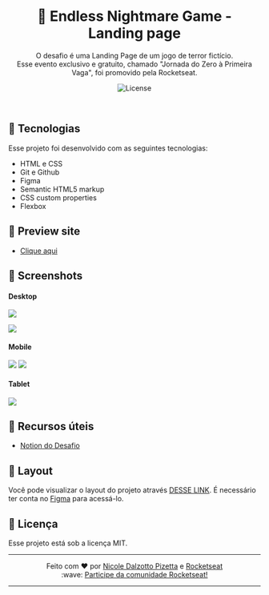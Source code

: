 <h1 align="center"> 👻 Endless Nightmare Game - Landing page </h1>

<p align="center">
O desafio é uma Landing Page de um jogo de terror fictício. <br/> 
Esse evento exclusivo e gratuito, chamado "Jornada do Zero à Primeira Vaga", foi promovido pela Rocketseat.

</p>

<p align="center">
  <img alt="License" src="https://img.shields.io/static/v1?label=license&message=MIT&color=49AA26&labelColor=000000">
</p>

<br>

## 🚀 Tecnologias

Esse projeto foi desenvolvido com as seguintes tecnologias:

- HTML e CSS
- Git e Github
- Figma
- Semantic HTML5 markup
- CSS custom properties
- Flexbox

## 🚀 Preview site

- [Clique aqui](https://nicoledpizetta.github.io/EndlessNightmareGame/)

## 🚀 Screenshots

#### Desktop

![](./assets/Screenshots/Desktop.png)

![](./assets/Screenshots/Desktop2.png)

#### Mobile

![](./assets/Screenshots/Mobile1.png) ![](./assets/Screenshots/Mobile2.png)

#### Tablet

![](./assets/Screenshots/Tablet.png)

## 🚀 Recursos úteis

- [Notion do Desafio](https://efficient-sloth-d85.notion.site/Jornada-do-Zero-primeira-vaga-93a7d365a2d6482a89d5f6d1b32d3d7b)

## 🚀 Layout

Você pode visualizar o layout do projeto através [DESSE LINK](https://www.figma.com/file/aXwXauaSPARCyommElIOqF/Horror-Game-LP-%28Community%29?t%3DsDtmIgZ0x9aU1aQW-0). É necessário ter conta no [Figma](https://figma.com) para acessá-lo.

## :memo: Licença

Esse projeto está sob a licença MIT.

---

<p align="center"> Feito com ♥ por <a href="https://github.com/NicoleDPizetta">Nicole Dalzotto Pizetta</a> e <a href="https://www.rocketseat.com.br/">Rocketseat</a> 
<br>:wave: <a href="https://discord.gg/rocketseat">Participe da comunidade Rocketseat!</a> </p>

---
